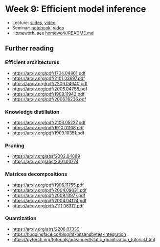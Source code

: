# Week 9: Efficient model inference

* Lecture: [slides](./lecture.pdf), [video](https://disk.yandex.ru/i/fxmPq6xFKNpIGg)
* Seminar: [notebook](./practice.pdf), [video](https://disk.yandex.ru/i/OTPFOFBX_nH5JA)
* Homework: see [homework/README.md](homework/README.md)

## Further reading
### Efficient architectures
* https://arxiv.org/pdf/1704.04861.pdf
* https://arxiv.org/pdf/2101.03697.pdf
* https://arxiv.org/pdf/2206.04040.pdf
* https://arxiv.org/pdf/2006.04768.pdf
* https://arxiv.org/pdf/1909.11942.pdf
* https://arxiv.org/pdf/2006.16236.pdf

### Knowledge distillation
* https://arxiv.org/pdf/2106.05237.pdf
* https://arxiv.org/pdf/1910.01108.pdf
* https://arxiv.org/pdf/1909.10351.pdf

### Pruning
* https://arxiv.org/abs/2302.04089
* https://arxiv.org/abs/2301.00774

### Matrices decompositions
* https://arxiv.org/pdf/1906.11755.pdf
* https://arxiv.org/pdf/2004.09031.pdf
* https://arxiv.org/pdf/2009.13977.pdf
* https://arxiv.org/pdf/2004.04124.pdf
* https://arxiv.org/pdf/2111.06312.pdf

### Quantization
* https://arxiv.org/abs/2208.07339
* https://huggingface.co/blog/hf-bitsandbytes-integration
* https://pytorch.org/tutorials/advanced/static_quantization_tutorial.html
